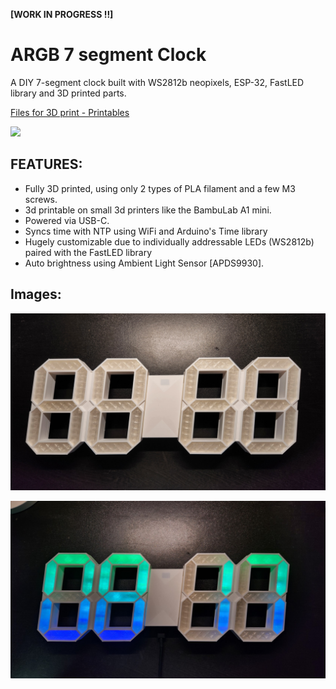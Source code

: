 **[WORK IN PROGRESS !!]**

# ARGB 7 segment Clock
A DIY 7-segment clock built with WS2812b neopixels, ESP-32, FastLED library and 3D printed parts.     

[Files for 3D print - Printables](https://www.printables.com/model/937971-7-segment-rgb-led-clock-using-neopixels)    


![](https://github.com/G-Paul/ARGB_Clock/blob/main/images/video.gif)

## FEATURES: 
- Fully 3D printed, using only 2 types of PLA filament and a few M3 screws.
- 3d printable on small 3d printers like the BambuLab A1 mini.
- Powered via USB-C. 
- Syncs time with NTP using WiFi and Arduino's Time library
- Hugely customizable due to individually addressable LEDs (WS2812b) paired with the FastLED library
- Auto brightness using Ambient Light Sensor [APDS9930]. 



## Images: 


![](https://github.com/G-Paul/ARGB_Clock/blob/main/images/clock_image_1.jpg)


![](https://github.com/G-Paul/ARGB_Clock/blob/main/images/clock_image_2.jpg)

